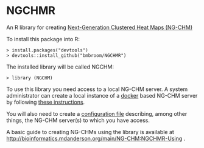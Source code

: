 # NGCHMR
An R library for creating [Next-Generation Clustered Heat Maps (NG-CHM)](http://bioinformatics.mdanderson.org/main/NG-CHM:Overview
)

To install this package into R:
```
> install.packages("devtools")
> devtools::install_github("bmbroom/NGCHMR")
```

The installed library will be called NGCHM:
```
> library (NGCHM)
```

To use this library you need access to a local NG-CHM server.  A system administrator can create a local instance of a [docker](https://www.docker.com) based NG-CHM server by following [these instructions](http://bioinformatics.mdanderson.org/main/NG-CHM:Docker).

You will also need to create a [configuration file](http://bioinformatics.mdanderson.org/main/NG-CHM:NGCHMR-Config) describing, among other things, the NG-CHM server(s) to which you have access.

A basic guide to creating NG-CHMs using the library is available at http://bioinformatics.mdanderson.org/main/NG-CHM:NGCHMR-Using .
